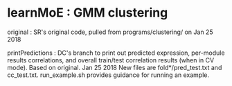 # learnMoE : GMM clustering
original : SR's original code, pulled from programs/clustering/ on Jan 25 2018

printPredictions : DC's branch to print out predicted expression, per-module results correlations, and overall train/test correlation results (when in CV mode). Based on original. Jan 25 2018
	New files are fold*/pred_test.txt and cc_test.txt.
	run_example.sh provides guidance for running an example.
